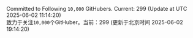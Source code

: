 Committed to Following `10,000` GitHubers. Current: <!-- FOLLOWING_COUNT -->299<!-- FOLLOWING_COUNT --> (Update at UTC <!-- LAST_UPDATED -->2025-06-02 11:14:20<!-- LAST_UPDATED -->)<br>
致力于关注`10,000`个GitHuber。当前：<!-- FOLLOWING_COUNT -->299<!-- FOLLOWING_COUNT --> (更新于北京时间 <!-- LAST_UPDATED_CST -->2025-06-02 19:14:20<!-- LAST_UPDATED_CST -->)
